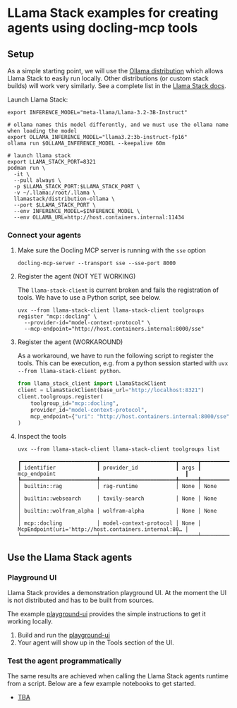 # LLama Stack examples for creating agents using docling-mcp tools

## Setup

As a simple starting point, we will use the [Ollama distribution](https://llama-stack.readthedocs.io/en/latest/distributions/self_hosted_distro/ollama.html) which allows Llama Stack to easily run locally.
Other distributions (or custom stack builds) will work very similarly. See a complete list in the [Llama Stack docs](https://llama-stack.readthedocs.io/en/latest/distributions/list_of_distributions.html).

Launch Llama Stack:

```shell
export INFERENCE_MODEL="meta-llama/Llama-3.2-3B-Instruct"

# ollama names this model differently, and we must use the ollama name when loading the model
export OLLAMA_INFERENCE_MODEL="llama3.2:3b-instruct-fp16"
ollama run $OLLAMA_INFERENCE_MODEL --keepalive 60m

# launch llama stack
export LLAMA_STACK_PORT=8321
podman run \
  -it \
  --pull always \
  -p $LLAMA_STACK_PORT:$LLAMA_STACK_PORT \
  -v ~/.llama:/root/.llama \
  llamastack/distribution-ollama \
  --port $LLAMA_STACK_PORT \
  --env INFERENCE_MODEL=$INFERENCE_MODEL \
  --env OLLAMA_URL=http://host.containers.internal:11434
```

### Connect your agents

1. Make sure the Docling MCP server is running with the `sse` option

    ```shell
    docling-mcp-server --transport sse --sse-port 8000
    ```

2. Register the agent (NOT YET WORKING)

    The `llama-stack-client` is current broken and fails the registration of tools. We have to use a Python script, see below.

    ```shell
    uvx --from llama-stack-client llama-stack-client toolgroups register "mcp::docling" \
      --provider-id="model-context-protocol" \
      --mcp-endpoint="http://host.containers.internal:8000/sse"
    ```

2. Register the agent (WORKAROUND)

    As a workaround, we have to run the following script to register the tools.
    This can be execution, e.g. from a python session started with `uvx --from llama-stack-client python`.

    ```py
    from llama_stack_client import LlamaStackClient
    client = LlamaStackClient(base_url="http://localhost:8321")
    client.toolgroups.register(
        toolgroup_id="mcp::docling",
        provider_id="model-context-protocol",
        mcp_endpoint={"uri": "http://host.containers.internal:8000/sse"},
    )
    ```

3. Inspect the tools

    ```shell
    uvx --from llama-stack-client llama-stack-client toolgroups list

    ┏━━━━━━━━━━━━━━━━━━━━━━━━┳━━━━━━━━━━━━━━━━━━━━━━━━┳━━━━━━┳━━━━━━━━━━━━━━━━━━━━━━━━━━━━━━━━━━━━━━━━━━━━━━━━━━━━━━┓
    ┃ identifier             ┃ provider_id            ┃ args ┃ mcp_endpoint                                         ┃
    ┡━━━━━━━━━━━━━━━━━━━━━━━━╇━━━━━━━━━━━━━━━━━━━━━━━━╇━━━━━━╇━━━━━━━━━━━━━━━━━━━━━━━━━━━━━━━━━━━━━━━━━━━━━━━━━━━━━━┩
    │ builtin::rag           │ rag-runtime            │ None │ None                                                 │
    │ builtin::websearch     │ tavily-search          │ None │ None                                                 │
    │ builtin::wolfram_alpha │ wolfram-alpha          │ None │ None                                                 │
    │ mcp::docling           │ model-context-protocol │ None │ McpEndpoint(uri='http://host.containers.internal:80… │
    └────────────────────────┴────────────────────────┴──────┴──────────────────────────────────────────────────────┘
    ```

## Use the Llama Stack agents

### Playground UI

Llama Stack provides a demonstration playground UI. At the moment the UI is not distributed and has to be built from sources.

The example [playground-ui](./playground-ui/) provides the simple instructions to get it working locally.

1. Build and run the [playground-ui](./playground-ui/)
2. Your agent will show up in the Tools section of the UI.

### Test the agent programmatically

The same results are achieved when calling the Llama Stack agents runtime from a script. Below are a few example notebooks to get started.

- [TBA](./)
